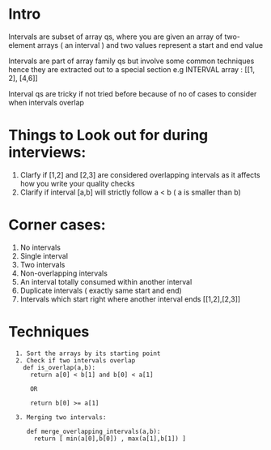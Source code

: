 # Intro

Intervals are subset of array qs, where you are given an array of two-element arrays ( an interval ) 
and two values represent a start and end value

Intervals are part of array family qs but involve some common techniques hence they are extracted out
to a special section
e.g INTERVAL array : [[1, 2], [4,6]]

Interval qs are tricky if not tried before because of no of cases to consider when intervals overlap


# Things to Look out for during interviews:

  1. Clarfy if [1,2] and [2,3] are considered overlapping intervals as it affects how you write your quality checks
  2. Clarify if interval [a,b] will strictly follow a  < b ( a is smaller than b)


# Corner cases:

  1. No intervals
  2. Single interval
  3. Two intervals
  4. Non-overlapping intervals
  5. An interval totally consumed within another interval
  6. Duplicate intervals ( exactly same start and end)
  7. Intervals which start right where another interval ends [[1,2],[2,3]]


# Techniques


      1. Sort the arrays by its starting point
      2. Check if two intervals overlap
        def is_overlap(a,b):
          return a[0] < b[1] and b[0] < a[1]

          OR

          return b[0] >= a[1]

      3. Merging two intervals:

         def merge_overlapping_intervals(a,b):
           return [ min(a[0],b[0]) , max(a[1],b[1]) ]

      
